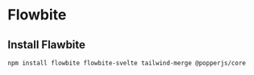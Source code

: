 # Flowbite

## Install Flawbite
```bash
npm install flowbite flowbite-svelte tailwind-merge @popperjs/core
```